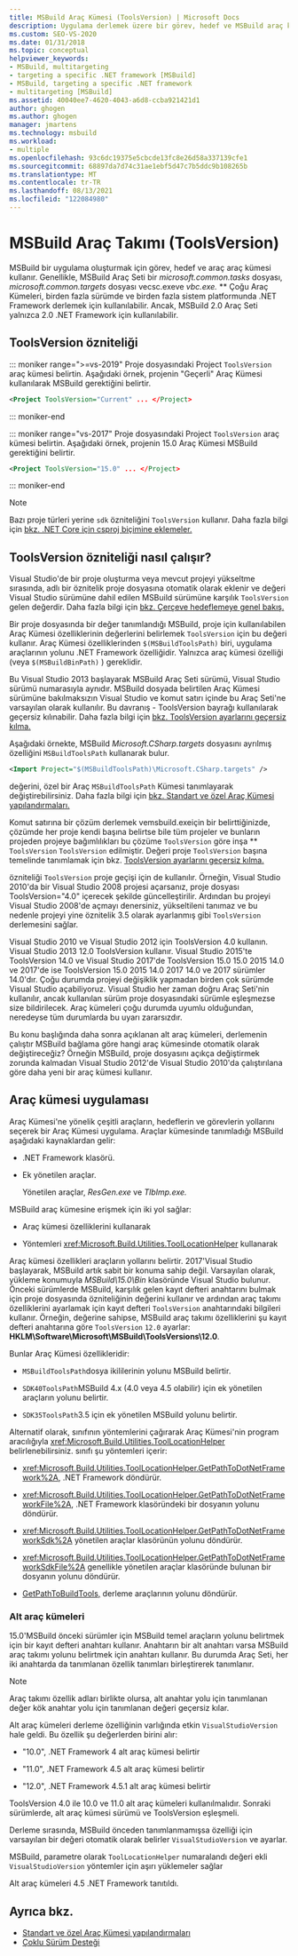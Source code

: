 ```yaml
---
title: MSBuild Araç Kümesi (ToolsVersion) | Microsoft Docs
description: Uygulama derlemek üzere bir görev, hedef ve MSBuild araç kümesi belirtmek için MSBuild proje dosyasında ToolsVersion özniteliğini kullanmayı öğrenin.
ms.custom: SEO-VS-2020
ms.date: 01/31/2018
ms.topic: conceptual
helpviewer_keywords:
- MSBuild, multitargeting
- targeting a specific .NET framework [MSBuild]
- MSBuild, targeting a specific .NET framework
- multitargeting [MSBuild]
ms.assetid: 40040ee7-4620-4043-a6d8-ccba921421d1
author: ghogen
ms.author: ghogen
manager: jmartens
ms.technology: msbuild
ms.workload:
- multiple
ms.openlocfilehash: 93c6dc19375e5cbcde13fc8e26d58a337139cfe1
ms.sourcegitcommit: 68897da7d74c31ae1ebf5d47c7b5ddc9b108265b
ms.translationtype: MT
ms.contentlocale: tr-TR
ms.lasthandoff: 08/13/2021
ms.locfileid: "122084980"
---
```

# <a name="msbuild-toolset-toolsversion"></a>MSBuild Araç Takımı (ToolsVersion)

MSBuild bir uygulama oluşturmak için görev, hedef ve araç araç kümesi kullanır. Genellikle, MSBuild Araç Seti bir *microsoft.common.tasks* dosyası, *microsoft.common.targets* dosyası vecsc.exeve *vbc.exe.* ** Çoğu Araç Kümeleri, birden fazla sürümde ve birden fazla sistem platformunda .NET Framework derlemek için kullanılabilir. Ancak, MSBuild 2.0 Araç Seti yalnızca 2.0 .NET Framework için kullanılabilir.

## <a name="toolsversion-attribute"></a>ToolsVersion özniteliği

::: moniker range=">=vs-2019"
 Proje dosyasındaki Project `ToolsVersion` araç [](../msbuild/project-element-msbuild.md) kümesi belirtin. Aşağıdaki örnek, projenin "Geçerli" Araç Kümesi kullanılarak MSBuild gerektiğini belirtir.

```xml
<Project ToolsVersion="Current" ... </Project>
```

::: moniker-end

::: moniker range="vs-2017"
 Proje dosyasındaki Project `ToolsVersion` araç [](../msbuild/project-element-msbuild.md) kümesi belirtin. Aşağıdaki örnek, projenin 15.0 Araç Kümesi MSBuild gerektiğini belirtir.

```xml
<Project ToolsVersion="15.0" ... </Project>
```

::: moniker-end

> [!NOTE]
> Bazı proje türleri yerine `sdk` özniteliğini `ToolsVersion` kullanır. Daha fazla bilgi için [bkz. .NET Core için csproj biçimine eklemeler.](/dotnet/core/tools/csproj)

## <a name="how-the-toolsversion-attribute-works"></a>ToolsVersion özniteliği nasıl çalışır?

 Visual Studio'de bir proje oluşturma veya mevcut projeyi yükseltme sırasında, adlı bir öznitelik proje dosyasına otomatik olarak eklenir ve değeri Visual Studio sürümüne dahil edilen MSBuild sürümüne karşılık `ToolsVersion` gelen değerdir. Daha fazla bilgi için [bkz. Çerçeve hedeflemeye genel bakış.](../ide/visual-studio-multi-targeting-overview.md)

 Bir proje dosyasında bir değer tanımlandığı MSBuild, proje için kullanılabilen Araç Kümesi özelliklerinin değerlerini belirlemek `ToolsVersion` için bu değeri kullanır. Araç Kümesi özelliklerinden `$(MSBuildToolsPath)` biri, uygulama araçlarının yolunu .NET Framework özelliğidir. Yalnızca araç kümesi özelliği (veya `$(MSBuildBinPath)` ) gereklidir.

 Bu Visual Studio 2013 başlayarak MSBuild Araç Seti sürümü, Visual Studio sürümü numarasıyla aynıdır. MSBuild dosyada belirtilen Araç Kümesi sürümüne bakılmaksızın Visual Studio ve komut satırı içinde bu Araç Seti'ne varsayılan olarak kullanılır.  Bu davranış - ToolsVersion bayrağı kullanılarak geçersiz kılınabilir. Daha fazla bilgi için [bkz. ToolsVersion ayarlarını geçersiz kılma.](../msbuild/overriding-toolsversion-settings.md)

 Aşağıdaki örnekte, MSBuild *Microsoft.CSharp.targets* dosyasını ayrılmış özelliğini `MSBuildToolsPath` kullanarak bulur.

```xml
<Import Project="$(MSBuildToolsPath)\Microsoft.CSharp.targets" />
```

 değerini, özel bir Araç `MSBuildToolsPath` Kümesi tanımlayarak değiştirebilirsiniz. Daha fazla bilgi için [bkz. Standart ve özel Araç Kümesi yapılandırmaları.](../msbuild/standard-and-custom-toolset-configurations.md)

 Komut satırına bir çözüm derlemek vemsbuild.exeiçin bir belirttiğinizde, çözümde her proje kendi başına belirtse bile tüm projeler ve bunların projeden projeye bağımlılıkları bu çözüme `ToolsVersion` göre inşa ** `ToolsVersion` `ToolsVersion` edilmiştir. Değeri proje `ToolsVersion` başına temelinde tanımlamak için bkz. [ToolsVersion ayarlarını geçersiz kılma.](../msbuild/overriding-toolsversion-settings.md)

 özniteliği `ToolsVersion` proje geçişi için de kullanılır. Örneğin, Visual Studio 2010'da bir Visual Studio 2008 projesi açarsanız, proje dosyası ToolsVersion="4.0" içerecek şekilde güncelleştirilir. Ardından bu projeyi Visual Studio 2008'de açmayı denersiniz, yükseltileni tanımaz ve bu nedenle projeyi yine öznitelik 3.5 olarak ayarlanmış gibi `ToolsVersion` derlemesini sağlar.

 Visual Studio 2010 ve Visual Studio 2012 için ToolsVersion 4.0 kullanın. Visual Studio 2013 12.0 ToolsVersion kullanır. Visual Studio 2015'te ToolsVersion 14.0 ve Visual Studio 2017'de ToolsVersion 15.0 15.0 2015 14.0 ve 2017'de ise ToolsVersion 15.0 2015 14.0 2017 14.0 ve 2017 sürümler 14.0'dır. Çoğu durumda projeyi değişiklik yapmadan birden çok sürümde Visual Studio açabiliyoruz. Visual Studio her zaman doğru Araç Seti'nin kullanılır, ancak kullanılan sürüm proje dosyasındaki sürümle eşleşmezse size bildirilecek. Araç kümeleri çoğu durumda uyumlu olduğundan, neredeyse tüm durumlarda bu uyarı zararsızdır.

 Bu konu başlığında daha sonra açıklanan alt araç kümeleri, derlemenin çalıştır MSBuild bağlama göre hangi araç kümesinde otomatik olarak değiştireceğiz? Örneğin MSBuild, proje dosyasını açıkça değiştirmek zorunda kalmadan Visual Studio 2012'de Visual Studio 2010'da çalıştırılana göre daha yeni bir araç kümesi kullanır.

## <a name="toolset-implementation"></a>Araç kümesi uygulaması

 Araç Kümesi'ne yönelik çeşitli araçların, hedeflerin ve görevlerin yollarını seçerek bir Araç Kümesi uygulama. Araçlar kümesinde tanımladığı MSBuild aşağıdaki kaynaklardan gelir:

- .NET Framework klasörü.

- Ek yönetilen araçlar.

  Yönetilen araçlar, *ResGen.exe* ve *TlbImp.exe.*

MSBuild araç kümesine erişmek için iki yol sağlar:

- Araç kümesi özelliklerini kullanarak

- Yöntemleri <xref:Microsoft.Build.Utilities.ToolLocationHelper> kullanarak

Araç kümesi özellikleri araçların yollarını belirtir. 2017'Visual Studio başlayarak, MSBuild artık sabit bir konuma sahip değil. Varsayılan olarak, yükleme konumuyla *MSBuild\15.0\Bin* klasöründe Visual Studio bulunur. Önceki sürümlerde MSBuild, karşılık gelen kayıt defteri anahtarını bulmak için proje dosyasında özniteliğinin değerini kullanır ve ardından araç takımı özelliklerini ayarlamak için kayıt defteri `ToolsVersion` anahtarındaki bilgileri kullanır. Örneğin, değerine sahipse, MSBuild araç takımı özelliklerini şu kayıt defteri anahtarına göre `ToolsVersion` `12.0` ayarlar: **HKLM\Software\Microsoft\MSBuild\ToolsVersions\12.0**.

 Bunlar Araç Kümesi özellikleridir:

- `MSBuildToolsPath`dosya ikililerinin yolunu MSBuild belirtir.

- `SDK40ToolsPath`MSBuild 4.x (4.0 veya 4.5 olabilir) için ek yönetilen araçların yolunu belirtir.

- `SDK35ToolsPath`3.5 için ek yönetilen MSBuild yolunu belirtir.

Alternatif olarak, sınıfının yöntemlerini çağırarak Araç Kümesi'nin program aracılığıyla <xref:Microsoft.Build.Utilities.ToolLocationHelper> belirlenebilirsiniz. sınıfı şu yöntemleri içerir:

- <xref:Microsoft.Build.Utilities.ToolLocationHelper.GetPathToDotNetFramework%2A>, .NET Framework döndürür.

- <xref:Microsoft.Build.Utilities.ToolLocationHelper.GetPathToDotNetFrameworkFile%2A>, .NET Framework klasöründeki bir dosyanın yolunu döndürür.

- <xref:Microsoft.Build.Utilities.ToolLocationHelper.GetPathToDotNetFrameworkSdk%2A> yönetilen araçlar klasörünün yolunu döndürür.

- <xref:Microsoft.Build.Utilities.ToolLocationHelper.GetPathToDotNetFrameworkSdkFile%2A> genellikle yönetilen araçlar klasöründe bulunan bir dosyanın yolunu döndürür.

- [GetPathToBuildTools,](/previous-versions/visualstudio/visual-studio-2013/dn251121(v=vs.121)) derleme araçlarının yolunu döndürür.

### <a name="sub-toolsets"></a>Alt araç kümeleri

 15.0'MSBuild önceki sürümler için MSBuild temel araçların yolunu belirtmek için bir kayıt defteri anahtarı kullanır. Anahtarın bir alt anahtarı varsa MSBuild araç takımı yolunu belirtmek için anahtarı kullanır. Bu durumda Araç Seti, her iki anahtarda da tanımlanan özellik tanımları birleştirerek tanımlanır.

> [!NOTE]
> Araç takımı özellik adları birlikte olursa, alt anahtar yolu için tanımlanan değer kök anahtar yolu için tanımlanan değeri geçersiz kılar.

 Alt araç kümeleri derleme özelliğinin varlığında etkin `VisualStudioVersion` hale geldi. Bu özellik şu değerlerden birini alır:

- "10.0", .NET Framework 4 alt araç kümesi belirtir

- "11.0", .NET Framework 4.5 alt araç kümesi belirtir

- "12.0", .NET Framework 4.5.1 alt araç kümesi belirtir

ToolsVersion 4.0 ile 10.0 ve 11.0 alt araç kümeleri kullanılmalıdır. Sonraki sürümlerde, alt araç kümesi sürümü ve ToolsVersion eşleşmeli.

Derleme sırasında, MSBuild önceden tanımlanmamışsa özelliği için varsayılan bir değeri otomatik olarak belirler `VisualStudioVersion` ve ayarlar.

MSBuild, parametre olarak `ToolLocationHelper` numaralandı değeri ekli `VisualStudioVersion` yöntemler için aşırı yüklemeler sağlar

Alt araç kümeleri 4.5 .NET Framework tanıtıldı.

## <a name="see-also"></a>Ayrıca bkz.

- [Standart ve özel Araç Kümesi yapılandırmaları](../msbuild/standard-and-custom-toolset-configurations.md)
- [Çoklu Sürüm Desteği](../msbuild/msbuild-multitargeting-overview.md)
